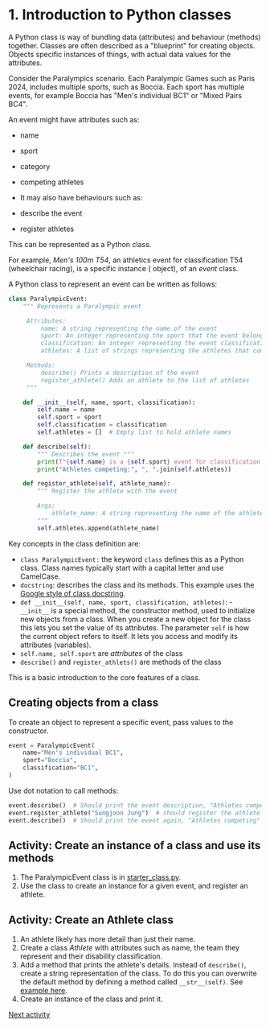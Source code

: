 # 1. Introduction to Python classes

A Python class is way of bundling data (attributes) and behaviour (methods) together. Classes are often described as
a "blueprint" for creating objects. Objects specific instances of things, with actual data values for the attributes.

Consider the Paralympics scenario. Each Paralympic Games such as Paris 2024, includes multiple sports, such as Boccia.
Each sport has multiple events, for example Boccia has "Men's individual BC1" or "Mixed Pairs BC4".

An event might have attributes such as:

- name
- sport
- category
- competing athletes

- It may also have behaviours such as:

- describe the event
- register athletes

This can be represented as a Python class.

For example, _Men's 100m T54_, an athletics event for classification T54 (wheelchair racing), is a specific instance (
object), of an _event_ class.

A Python class to represent an event can be written as follows:

```python
class ParalympicEvent:
    """ Represents a Paralympic event

     Attributes:
         name: A string representing the name of the event
         sport: An integer representing the sport that the event belongs to
         classification: An integer representing the event classification
         athletes: A list of strings representing the athletes that compete in the event

     Methods:
         describe() Prints a description of the event
         register_athlete() Adds an athlete to the list of athletes
     """

    def __init__(self, name, sport, classification):
        self.name = name
        self.sport = sport
        self.classification = classification
        self.athletes = []  # Empty list to hold athlete names

    def describe(self):
        """ Describes the event """
        print(f"{self.name} is a {self.sport} event for classification {self.classification}.")
        print("Athletes competing:", ", ".join(self.athletes))

    def register_athlete(self, athlete_name):
        """ Register the athlete with the event

        Args:
            athlete_name: A string representing the name of the athlete
        """
        self.athletes.append(athlete_name)
```

Key concepts in the class definition are:

- `class ParalympicEvent:` the keyword `class` defines this as a Python class. Class names typically start with a
  capital letter and use CamelCase.
- `docstring`: describes the class and its methods. This example uses
  the [Google style of class docstring](https://google.github.io/styleguide/pyguide.html#384-classes).
- `def __init__(self, name, sport, classification, athletes)`: - `__init__` is a special method, the constructor method, used to initialize new
  objects from a class. When you create a new object for the class this lets you set the value of its attributes. The parameter `self` is how the current object refers to itself. It lets you access
  and modify its attributes (variables).
- `self.name, self.sport` are _attributes_ of the class
- `describe()` and `register_athlets()` are methods of the class

This is a basic introduction to the core features of a class.

## Creating objects from a class

To create an object to represent a specific event, pass values to the constructor. 

```python
event = ParalympicEvent(
    name="Men's individual BC1",
    sport="Boccia",
    classification="BC1",
)
```

Use dot notation to call methods:

```python
event.describe()  # Should print the event description, "Athletes competing" will be empty
event.register_athlete("Sungjoon Jung")  # should register the athlete
event.describe()  # Should print the event again, "Athletes competing" should include Sungjoon Jung
```

## Activity: Create an instance of a class and use its methods

1. The ParalympicEvent class is in [starter_class.py](../../src/activities/starter/starter_class.py).
2. Use the class to create an instance for a given event, and register an athlete.

## Activity: Create an Athlete class

1. An athlete likely has more detail than just their name.
2. Create a class _Athlete_ with attributes such as name, the team they represent and their disability classification.
3. Add a method that prints the athlete's details. Instead of `describe()`, create a string representation of the class. To do this you can overwrite the default method by defining a method
   called `__str__(self)`. See [example here](https://www.codecademy.com/resources/docs/python/dunder-methods/str).
4. Create an instance of the class and print it.

[Next activity](5-02-inheritance-composition.md)